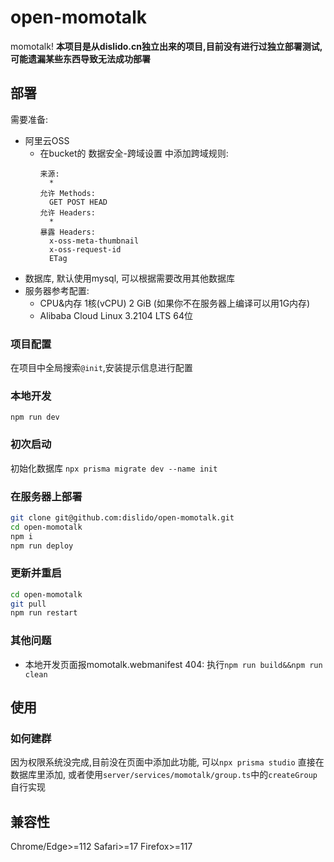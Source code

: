 # open-momotalk
momotalk!
__本项目是从dislido.cn独立出来的项目,目前没有进行过独立部署测试,可能遗漏某些东西导致无法成功部署__

## 部署
需要准备:
- 阿里云OSS
  - 在bucket的 数据安全-跨域设置 中添加跨域规则:
    ```
    来源:
      *
    允许 Methods:
      GET POST HEAD
    允许 Headers:
      *
    暴露 Headers:
      x-oss-meta-thumbnail
      x-oss-request-id
      ETag
    ```
- 数据库, 默认使用mysql, 可以根据需要改用其他数据库
- 服务器参考配置:
  - CPU&内存 1核(vCPU) 2 GiB (如果你不在服务器上编译可以用1G内存)
  - Alibaba Cloud Linux 3.2104 LTS 64位

### 项目配置
在项目中全局搜索`@init`,安装提示信息进行配置

### 本地开发
`npm run dev`

### 初次启动
初始化数据库 `npx prisma migrate dev --name init`

### 在服务器上部署
```bash
git clone git@github.com:dislido/open-momotalk.git
cd open-momotalk
npm i
npm run deploy
```

### 更新并重启
```bash
cd open-momotalk
git pull
npm run restart
```

### 其他问题
- 本地开发页面报momotalk.webmanifest 404: 执行`npm run build&&npm run clean`

## 使用
### 如何建群
因为权限系统没完成,目前没在页面中添加此功能, 可以`npx prisma studio` 直接在数据库里添加,
或者使用`server/services/momotalk/group.ts`中的`createGroup`自行实现

## 兼容性
Chrome/Edge>=112
Safari>=17
Firefox>=117
